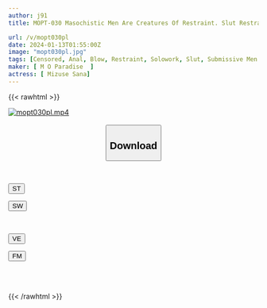 ```yaml
---
author: j91
title: MOPT-030 Masochistic Men Are Creatures Of Restraint. Slut Restraint, M Switch. Sana Minase

url: /v/mopt030pl
date: 2024-01-13T01:55:00Z
image: "mopt030pl.jpg"
tags: [Censored, Anal, Blow, Restraint, Solowork, Slut, Submissive Men	]
maker: [ M O Paradise  ]
actress: [ Mizuse Sana]
---
```



{{< rawhtml >}}

<div class="video" data-videoid="P3Mb4GyBBMtR7e">
    <a href="javascript:;">
        <img src="/v/mopt030pl/mopt030pl.jpg" width="WIDTH" height="HEIGHT" alt="mopt030pl.mp4" loading="lazy">
    </a>
</div>

<script type="text/javascript" src="https://j91.asia/asset/on-demand-st.js"></script>

<br>
  <link rel="stylesheet" href="https://j91.asia/asset/bs5.css">
  
  <center>
  <button class="btn btn-primary" type="button" data-bs-toggle="collapse" data-bs-target=".multi-collapse" aria-expanded="false" aria-controls="multiCollapseExample1 multiCollapseExample2"><h2>Download</h2></button></center>
</p>
<div class="row">
  <div class="col">
    <div class="collapse multi-collapse" id="multiCollapseExample1">
      <div class="card card-body">
	      	      <br>
<div class="buttons">  
<p><a href="https://streamtape.to/v/P3Mb4GyBBMtR7e" target="_blank"><button class="btn-hover color-3"><i class="fa fa-download"></i> ST</button></a></p>
<p><a href="https://flaswish.com/hqglqc7ggxgv" target="_blank"><button class="btn-hover color-2"><i class="fa fa-download"></i> SW</button></a></p></div>
    </div>
  </div>
</div>
  <div class="col">
    <div class="collapse multi-collapse" id="multiCollapseExample2">
      <div class="card card-body">
	      <br>
<div class="buttons">
<p><a href="javascript:;" target="_blank"><button class="btn-hover color-9"><i class="fa fa-download"></i> VE</button></a></p>
<p><a href="javascript:;" target="_blank"><button class="btn-hover color-8"><i class="fa fa-download"></i> FM</button></a></p></div>
<br><br>
      </div>
    </div>
  </div>
</div>

{{< /rawhtml >}}